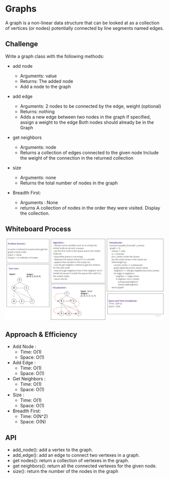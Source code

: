 # Graphs

A graph is a non-linear data structure that can be looked at as a collection of vertices (or nodes) potentially
connected by line segments named edges.

## Challenge

Write a graph class with the following methods:

- add node
  - Arguments: value
  - Returns: The added node
  - Add a node to the graph
- add edge
  - Arguments: 2 nodes to be connected by the edge, weight (optional)
  - Returns: nothing
  - Adds a new edge between two nodes in the graph
  If specified, assign a weight to the edge
  Both nodes should already be in the Graph

- get neighbors
  - Arguments: node
  - Returns a collection of edges connected to the given node
  Include the weight of the connection in the returned collection

- size
  - Arguments: none
  - Returns the total number of nodes in the graph

- Breadth First:
  - Arguments : None 
  - returns A collection of nodes  in the order they were visited.
  Display the collection.

## Whiteboard Process

![Breadth First](Graph_breadth_first.jpg)


## Approach & Efficiency

- Add Node :
  - Time: O(1)
  - Space: O(1)
- Add Edge :
  - Time: O(1)
  - Space: O(1)
- Get Neighbors :
  - Time: O(1)
  - Space: O(1)
- Size :
  - Time: O(1)
  - Space: O(1)
- Breadth First: 
  - Time: O(N^2)
  - Space: O(N)
  
## API

- add_node(): add a vertex to the graph.
- add_edge(): add an edge to connect two vertexes in a graph.
- get nodes(): return a collection of vertexes in the graph.
- get neighbors(): return all the connected vertexes for the given node.
- size(): return the number of the nodes in the graph